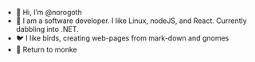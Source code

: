 - 👋 Hi, I’m @norogoth
- 👀 I am a software developer. I like Linux, nodeJS, and React. Currently dabbling into .NET.
- 🐦 I like birds, creating web-pages from mark-down and gnomes
- 🐒 Return to monke

<!---
norogoth/norogoth is a ✨ special ✨ repository because its `README.md` (this file) appears on your GitHub profile.
You can click the Preview link to take a look at your changes.
--->
